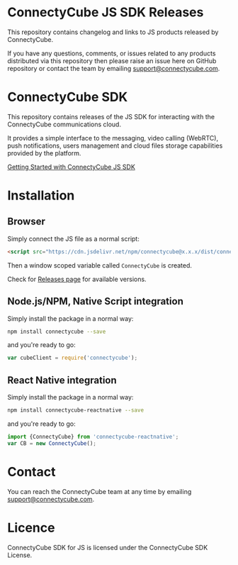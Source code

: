 # ConnectyCube JS SDK Releases

This repository contains changelog and links to JS products released by ConnectyCube.

If you have any questions, comments, or issues related to any products distributed via this repository then please raise an issue here on GitHub repository or contact the team by emailing [support@connectycube.com](mailto:support@connectycube.com).

# ConnectyCube SDK

This repository contains releases of the JS SDK for interacting with the ConnectyCube communications cloud.

It provides a simple interface to the messaging, video calling (WebRTC), push notifications, users management and cloud files storage capabilities provided by the platform.

[Getting Started with ConnectyCube JS SDK](https://developers.connectycube.com/js/)

# Installation

## Browser

Simply connect the JS file as a normal script:

```html
<script src="https://cdn.jsdelivr.net/npm/connectycube@x.x.x/dist/connectycube.min.js"></script>
```

Then a window scoped variable called `ConnectyCube` is created.

Check for [Releases page](https://github.com/ConnectyCube/connectycube-js-sdk-releases/releases) for available versions.

## Node.js/NPM, Native Script integration

Simply install the package in a normal way:

```bash
npm install connectycube --save
```

and you're ready to go:

```javascript
var cubeClient = require('connectycube');
```

## React Native integration

Simply install the package in a normal way:

```bash
npm install connectycube-reactnative --save
```

and you're ready to go:

```javascript
import {ConnectyCube} from 'connectycube-reactnative';
var CB = new ConnectyCube();
```

# Contact

You can reach the ConnectyCube team at any time by emailing [support@connectycube.com](mailto:support@connectycube.com).

# Licence

ConnectyCube SDK for JS is licensed under the ConnectyCube SDK License.
